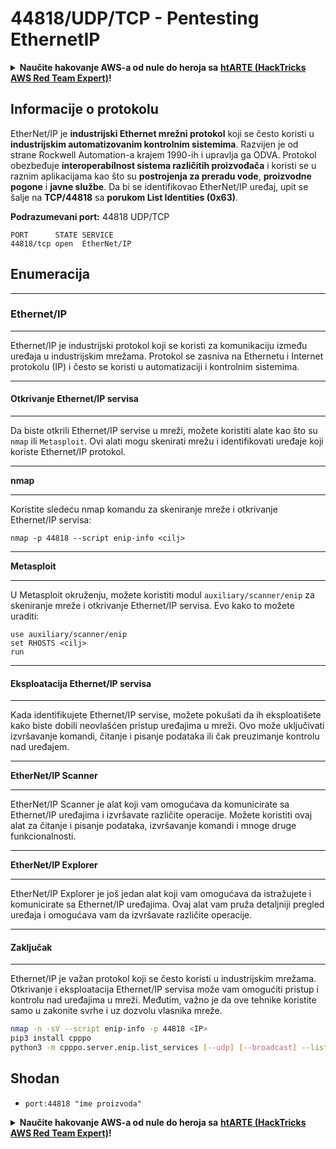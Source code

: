 # 44818/UDP/TCP - Pentesting EthernetIP

<details>

<summary><strong>Naučite hakovanje AWS-a od nule do heroja sa</strong> <a href="https://training.hacktricks.xyz/courses/arte"><strong>htARTE (HackTricks AWS Red Team Expert)</strong></a><strong>!</strong></summary>

Drugi načini podrške HackTricks-u:

* Ako želite da vidite **vašu kompaniju reklamiranu na HackTricks-u** ili **preuzmete HackTricks u PDF formatu** proverite [**SUBSCRIPTION PLANS**](https://github.com/sponsors/carlospolop)!
* Nabavite [**zvanični PEASS & HackTricks swag**](https://peass.creator-spring.com)
* Otkrijte [**The PEASS Family**](https://opensea.io/collection/the-peass-family), našu kolekciju ekskluzivnih [**NFT-ova**](https://opensea.io/collection/the-peass-family)
* **Pridružite se** 💬 [**Discord grupi**](https://discord.gg/hRep4RUj7f) ili [**telegram grupi**](https://t.me/peass) ili nas **pratite** na **Twitter-u** 🐦 [**@carlospolopm**](https://twitter.com/hacktricks\_live)**.**
* **Podelite svoje hakovanje trikove slanjem PR-ova na** [**HackTricks**](https://github.com/carlospolop/hacktricks) i [**HackTricks Cloud**](https://github.com/carlospolop/hacktricks-cloud) github repozitorijume.

</details>

## **Informacije o protokolu**

EtherNet/IP je **industrijski Ethernet mrežni protokol** koji se često koristi u **industrijskim automatizovanim kontrolnim sistemima**. Razvijen je od strane Rockwell Automation-a krajem 1990-ih i upravlja ga ODVA. Protokol obezbeđuje **interoperabilnost sistema različitih proizvođača** i koristi se u raznim aplikacijama kao što su **postrojenja za preradu vode**, **proizvodne pogone** i **javne službe**. Da bi se identifikovao EtherNet/IP uređaj, upit se šalje na **TCP/44818** sa **porukom List Identities (0x63)**.

**Podrazumevani port:** 44818 UDP/TCP

```
PORT      STATE SERVICE
44818/tcp open  EtherNet/IP
```

## **Enumeracija**

***

### **Ethernet/IP**

***

Ethernet/IP je industrijski protokol koji se koristi za komunikaciju između uređaja u industrijskim mrežama. Protokol se zasniva na Ethernetu i Internet protokolu (IP) i često se koristi u automatizaciji i kontrolnim sistemima.

***

#### **Otkrivanje Ethernet/IP servisa**

***

Da biste otkrili Ethernet/IP servise u mreži, možete koristiti alate kao što su `nmap` ili `Metasploit`. Ovi alati mogu skenirati mrežu i identifikovati uređaje koji koriste Ethernet/IP protokol.

***

**nmap**

***

Koristite sledeću nmap komandu za skeniranje mreže i otkrivanje Ethernet/IP servisa:

```
nmap -p 44818 --script enip-info <cilj>
```

***

**Metasploit**

***

U Metasploit okruženju, možete koristiti modul `auxiliary/scanner/enip` za skeniranje mreže i otkrivanje Ethernet/IP servisa. Evo kako to možete uraditi:

```
use auxiliary/scanner/enip
set RHOSTS <cilj>
run
```

***

#### **Eksploatacija Ethernet/IP servisa**

***

Kada identifikujete Ethernet/IP servise, možete pokušati da ih eksploatišete kako biste dobili neovlašćen pristup uređajima u mreži. Ovo može uključivati izvršavanje komandi, čitanje i pisanje podataka ili čak preuzimanje kontrolu nad uređajem.

***

**EtherNet/IP Scanner**

***

EtherNet/IP Scanner je alat koji vam omogućava da komunicirate sa Ethernet/IP uređajima i izvršavate različite operacije. Možete koristiti ovaj alat za čitanje i pisanje podataka, izvršavanje komandi i mnoge druge funkcionalnosti.

***

**EtherNet/IP Explorer**

***

EtherNet/IP Explorer je još jedan alat koji vam omogućava da istražujete i komunicirate sa Ethernet/IP uređajima. Ovaj alat vam pruža detaljniji pregled uređaja i omogućava vam da izvršavate različite operacije.

***

#### **Zaključak**

***

Ethernet/IP je važan protokol koji se često koristi u industrijskim mrežama. Otkrivanje i eksploatacija Ethernet/IP servisa može vam omogućiti pristup i kontrolu nad uređajima u mreži. Međutim, važno je da ove tehnike koristite samo u zakonite svrhe i uz dozvolu vlasnika mreže.

```bash
nmap -n -sV --script enip-info -p 44818 <IP>
pip3 install cpppo
python3 -m cpppo.server.enip.list_services [--udp] [--broadcast] --list-identity -a <IP>
```

## Shodan

* `port:44818 "ime proizvoda"`

<details>

<summary><strong>Naučite hakovanje AWS-a od nule do heroja sa</strong> <a href="https://training.hacktricks.xyz/courses/arte"><strong>htARTE (HackTricks AWS Red Team Expert)</strong></a><strong>!</strong></summary>

Drugi načini podrške HackTricks-u:

* Ako želite da vidite **vašu kompaniju reklamiranu na HackTricks-u** ili **preuzmete HackTricks u PDF formatu** proverite [**SUBSCRIPTION PLANS**](https://github.com/sponsors/carlospolop)!
* Nabavite [**zvanični PEASS & HackTricks swag**](https://peass.creator-spring.com)
* Otkrijte [**The PEASS Family**](https://opensea.io/collection/the-peass-family), našu kolekciju ekskluzivnih [**NFT-ova**](https://opensea.io/collection/the-peass-family)
* **Pridružite se** 💬 [**Discord grupi**](https://discord.gg/hRep4RUj7f) ili [**telegram grupi**](https://t.me/peass) ili nas **pratite** na **Twitter-u** 🐦 [**@carlospolopm**](https://twitter.com/hacktricks\_live)**.**
* **Podelite svoje hakovanje trikove slanjem PR-ova na** [**HackTricks**](https://github.com/carlospolop/hacktricks) i [**HackTricks Cloud**](https://github.com/carlospolop/hacktricks-cloud) github repozitorijume.

</details>
